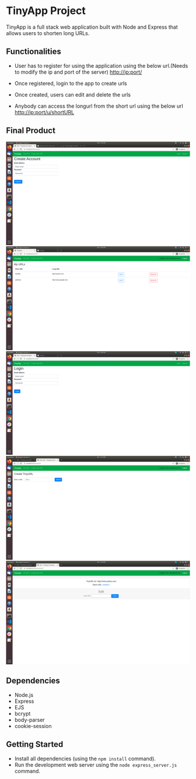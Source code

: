# TinyApp Project

TinyApp is a full stack web application built with Node and Express that allows users to shorten long URLs.

## Functionalities

- User has to register for using the application using the below url.(Needs to modify the ip and port of the server)
    <http://ip:port/>

- Once registered, login to the app to create urls
- Once created, users can edit and delete the urls
- Anybody can access the longurl from the short url using the below url
      <http://ip:port/u/shortURL>

## Final Product
![Register"](docs/Register.png "Register")
![LoggedInUser"](docs/LoggedInUser.png "User Logged In")
!["UserNotLogedIn"](docs/UserNotLoggedIn.png "User Login Page")
!["CreateNewURL"](docs/CreateNewURL.png "Create New URL")
!["EditURL"](docs/EditURL.png "Edit URL")

## Dependencies

- Node.js
- Express
- EJS
- bcrypt
- body-parser
- cookie-session

## Getting Started

- Install all dependencies (using the `npm install` command).
- Run the development web server using the `node express_server.js` command.
